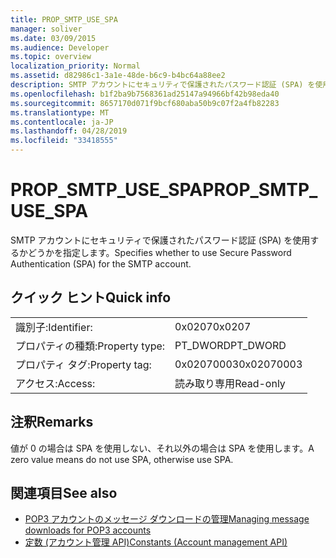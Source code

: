 ```yaml
---
title: PROP_SMTP_USE_SPA
manager: soliver
ms.date: 03/09/2015
ms.audience: Developer
ms.topic: overview
localization_priority: Normal
ms.assetid: d82986c1-3a1e-48de-b6c9-b4bc64a88ee2
description: SMTP アカウントにセキュリティで保護されたパスワード認証 (SPA) を使用するかどうかを指定します。
ms.openlocfilehash: b1f2ba9b7568361ad25147a94966bf42b98eda40
ms.sourcegitcommit: 8657170d071f9bcf680aba50b9c07f2a4fb82283
ms.translationtype: MT
ms.contentlocale: ja-JP
ms.lasthandoff: 04/28/2019
ms.locfileid: "33418555"
---
```

# <a name="prop_smtp_use_spa"></a><span data-ttu-id="ba810-103">PROP_SMTP_USE_SPA</span><span class="sxs-lookup"><span data-stu-id="ba810-103">PROP_SMTP_USE_SPA</span></span>

<span data-ttu-id="ba810-104">SMTP アカウントにセキュリティで保護されたパスワード認証 (SPA) を使用するかどうかを指定します。</span><span class="sxs-lookup"><span data-stu-id="ba810-104">Specifies whether to use Secure Password Authentication (SPA) for the SMTP account.</span></span>
  
## <a name="quick-info"></a><span data-ttu-id="ba810-105">クイック ヒント</span><span class="sxs-lookup"><span data-stu-id="ba810-105">Quick info</span></span>

|||
|:-----|:-----|
|<span data-ttu-id="ba810-106">識別子:</span><span class="sxs-lookup"><span data-stu-id="ba810-106">Identifier:</span></span>  <br/> |<span data-ttu-id="ba810-107">0x0207</span><span class="sxs-lookup"><span data-stu-id="ba810-107">0x0207</span></span>  <br/> |
|<span data-ttu-id="ba810-108">プロパティの種類:</span><span class="sxs-lookup"><span data-stu-id="ba810-108">Property type:</span></span>  <br/> |<span data-ttu-id="ba810-109">PT_DWORD</span><span class="sxs-lookup"><span data-stu-id="ba810-109">PT_DWORD</span></span>  <br/> |
|<span data-ttu-id="ba810-110">プロパティ タグ:</span><span class="sxs-lookup"><span data-stu-id="ba810-110">Property tag:</span></span>  <br/> |<span data-ttu-id="ba810-111">0x02070003</span><span class="sxs-lookup"><span data-stu-id="ba810-111">0x02070003</span></span>  <br/> |
|<span data-ttu-id="ba810-112">アクセス:</span><span class="sxs-lookup"><span data-stu-id="ba810-112">Access:</span></span>  <br/> |<span data-ttu-id="ba810-113">読み取り専用</span><span class="sxs-lookup"><span data-stu-id="ba810-113">Read-only</span></span>  <br/> |
   
## <a name="remarks"></a><span data-ttu-id="ba810-114">注釈</span><span class="sxs-lookup"><span data-stu-id="ba810-114">Remarks</span></span>

<span data-ttu-id="ba810-115">値が 0 の場合は SPA を使用しない、それ以外の場合は SPA を使用します。</span><span class="sxs-lookup"><span data-stu-id="ba810-115">A zero value means do not use SPA, otherwise use SPA.</span></span>
  
## <a name="see-also"></a><span data-ttu-id="ba810-116">関連項目</span><span class="sxs-lookup"><span data-stu-id="ba810-116">See also</span></span>

- [<span data-ttu-id="ba810-117">POP3 アカウントのメッセージ ダウンロードの管理</span><span class="sxs-lookup"><span data-stu-id="ba810-117">Managing message downloads for POP3 accounts</span></span>](managing-message-downloads-for-pop3-accounts.md)
- [<span data-ttu-id="ba810-118">定数 (アカウント管理 API)</span><span class="sxs-lookup"><span data-stu-id="ba810-118">Constants (Account management API)</span></span>](constants-account-management-api.md)

